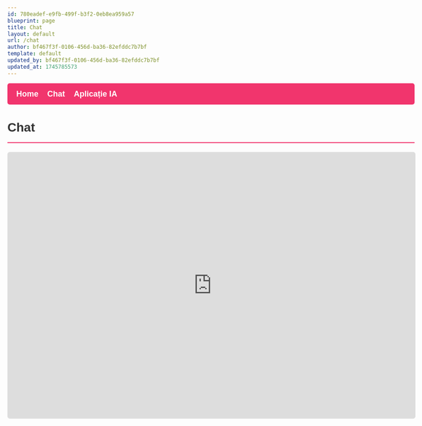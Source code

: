 ```yaml
---
id: 780eadef-e9fb-499f-b3f2-0eb8ea959a57
blueprint: page
title: Chat
layout: default
url: /chat
author: bf467f3f-0106-456d-ba36-82efddc7b7bf
template: default
updated_by: bf467f3f-0106-456d-ba36-82efddc7b7bf
updated_at: 1745785573
---
```

<style>
  body {
    font-family: 'Arial', sans-serif;
    line-height: 1.6;
    color: #333;
    max-width: 1200px;
    margin: 0 auto;
    padding: 20px;
  }
  
  .main-nav {
    background-color: #f1356d;
    padding: 10px 20px;
    border-radius: 5px;
    margin-bottom: 30px;
  }
  
  .main-nav ul {
    display: flex;
    list-style: none;
    margin: 0;
    padding: 0;
  }
  
  .main-nav li {
    margin-right: 20px;
  }
  
  .main-nav a {
    color: white;
    text-decoration: none;
    font-weight: bold;
    font-size: 18px;
    transition: color 0.3s;
  }
  
  .main-nav a:hover {
    color: #e6e6e6;
  }
  
  h1 {
    color: #333;
    border-bottom: 2px solid #f1356d;
    padding-bottom: 10px;
    margin-top: 30px;
  }
  
  .iframe-wrapper {
    width: 100%;
    border: 1px solid #ddd;
    border-radius: 5px;
    overflow: hidden;
    margin: 20px 0;
  }
  
  .iframe-wrapper iframe {
    width: 100%;
    height: 600px;
    border: none;
  }
</style>

<nav class="main-nav">
  <ul>
    <li><a href="/">Home</a></li>
    <li><a href="/chat">Chat</a></li>
    <li><a href="/ai">Aplicație IA</a></li>
  </ul>
</nav>

# Chat
<div class="iframe-wrapper">
    <iframe src="http://localhost:30090"></iframe>
</div>